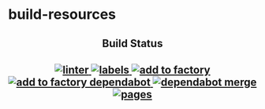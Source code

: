# build-resources

<h2 align="center">Build Status<h2>

<p align="center">
<a href="https://github.com/senzing-factory/build-resources/actions/workflows/lint-repo.yaml">
    <img alt="linter" src="https://github.com/senzing-factory/build-resources/actions/workflows/lint-repo.yaml/badge.svg" />
</a>

<a href="https://github.com/senzing-factory/build-resources/actions/workflows/add-labels-standardized.yaml">
    <img alt="labels" src="https://github.com/senzing-factory/build-resources/actions/workflows/add-labels-standardized.yaml/badge.svg" />
</a>
<a href="https://github.com/senzing-factory/build-resources/actions/workflows/add-to-project-factory.yaml">
    <img alt="add to factory" src="https://github.com/senzing-factory/build-resources/actions/workflows/add-to-project-factory.yaml/badge.svg" />
</a>
<a href="https://github.com/senzing-factory/build-resources/actions/workflows/add-to-project-factory-dependabot.yaml">
    <img alt="add to factory dependabot" src="https://github.com/senzing-factory/build-resources/actions/workflows/add-to-project-factory-dependabot.yaml/badge.svg" />
</a>
<a href="https://github.com/senzing-factory/build-resources/actions/workflows/approve-and-merge-dependabot.yaml">
    <img alt="dependabot merge" src="https://github.com/senzing-factory/build-resources/actions/workflows/approve-and-merge-dependabot.yaml/badge.svg" />
</a>
<a href="https://github.com/senzing-factory/build-resources/actions/workflows/pages/pages-build-deployment">
    <img alt="pages" src="https://github.com/senzing-factory/build-resources/actions/workflows/pages/pages-build-deployment/badge.svg" />
</a>
</p>
